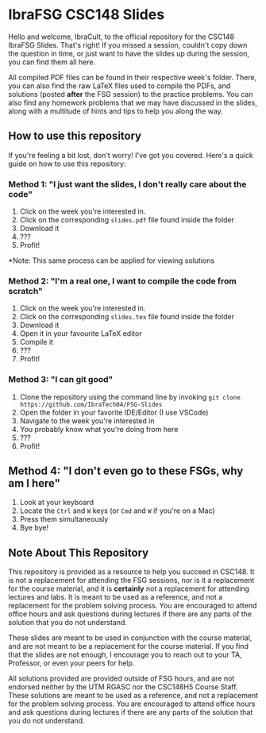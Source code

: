# IbraFSG CSC148 Slides
Hello and welcome, IbraCult, to the official repository for the CSC148 IbraFSG Slides. That's right! If you missed a session, couldn't copy down the question in time, or just want to have the slides up during the session, you can find them all here. 

All compiled PDF files can be found in their respective week's folder. There, you can also find the raw LaTeX files used to compile the PDFs, and solutions (posted **after** the FSG session) to the practice problems. You can also find any homework problems that we may have discussed in the slides, along with a multitude of hints and tips to help you along the way.

## How to use this repository
If you're feeling a bit lost, don't worry! I've got you covered. Here's a quick guide on how to use this repository:

### Method 1: "I just want the slides, I don't really care about the code"
1. Click on the week you're interested in.
2. Click on the corresponding `slides.pdf` file found inside the folder
3. Download it
4. ???
5. Profit!

*Note: This same process can be applied for viewing solutions

### Method 2: "I'm a real one, I want to compile the code from scratch"
1. Click on the week you're interested in.
2. Click on the corresponding `slides.tex` file found inside the folder
3. Download it
4. Open it in your favourite LaTeX editor
5. Compile it
6. ???
7. Profit!

### Method 3: "I can git good"
1. Clone the repository using the command line by invoking `git clone https://github.com/IbraTech04/FSG-Slides`
2. Open the folder in your favorite IDE/Editor (I use VSCode)
3. Navigate to the week you're interested in
4. You probably know what you're doing from here
5. ???
6. Profit!

## Method 4: "I don't even go to these FSGs, why am I here"
1. Look at your keyboard
2. Locate the `Ctrl` and `W` keys (or `Cmd` and `W` if you're on a Mac)
3. Press them simultaneously
4. Bye bye!

## Note About This Repository
This repository is provided as a resource to help you succeed in CSC148. It is not a replacement for attending the FSG sessions, nor is it a replacement for the course material, and it is **certainly** not a replacement for attending lectures and labs. It is meant to be used as a reference, and not a replacement for the problem solving process. You are encouraged to attend office hours and ask questions during lectures if there are any parts of the solution that you do not understand.

These slides are meant to be used in conjunction with the course material, and are not meant to be a replacement for the course material. If you find that the slides are not enough, I encourage you to reach out to your TA, Professor, or even your peers for help.

All solutions provided are provided outside of FSG hours, and are not endorsed neither by the UTM RGASC nor the CSC148H5 Course Staff. These solutions are meant to be used as a reference, and not a replacement for the problem solving process. You are encouraged to attend office hours and ask questions during lectures if there are any parts of the solution that you do not understand.